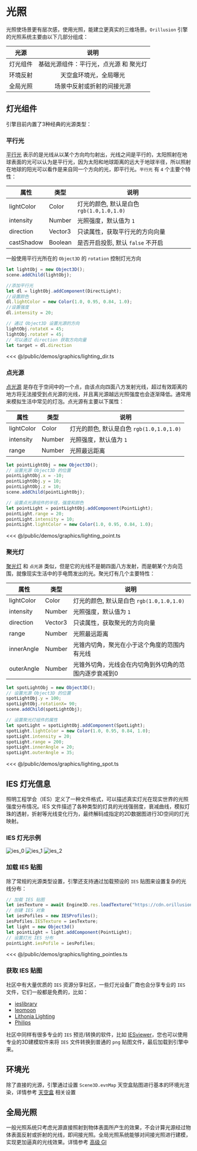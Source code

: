 # 光照

光照使场景更有层次感，使用光照，能建立更真实的三维场景。`Orillusion` 引擎的光照系统主要由以下几部分组成：

| 光源 | 说明 |
| :---: | :---: |
| 灯光组件 | 基础光源组件：平行光，点光源 和 聚光灯 |
| 环境反射 | 天空盒环境光，全局曝光 |
| 全局光照 | 场景中反射或折射的间接光源 |

## 灯光组件
引擎目前内置了3种经典的光源类型：

### 平行光

[平行光](/api/classes/DirectLight) 表示的是光线从以某个方向均匀射出，光线之间是平行的，太阳照射在地球表面的光可以认为是平行光，因为太阳和地球距离的远大于地球半径，所以照射在地球的阳光可以看作是来自同一个方向的光，即平行光。`平行光` 有 `4` 个主要个特性：

| 属性 | 类型 | 说明 |
| --- | --- | --- |
| lightColor | Color | 灯光的颜色, 默认是白色 `rgb(1.0,1.0,1.0)` |
| intensity | Number | 光照强度，默认值为 `1` |
| direction | Vector3 | 只读属性，获取平行光的方向向量 |
| castShadow | Boolean | 是否开启投影, 默认 `false` 不开启 |

一般使用平行光所在的 `Object3D` 的 `rotation` 控制灯光方向
```ts
let lightObj = new Object3D();
scene.addChild(lightObj);

//添加平行光
let dl = lightObj.addComponent(DirectLight);
//设置颜色
dl.lightColor = new Color(1.0, 0.95, 0.84, 1.0);
//设置强度
dl.intensity = 20;

// 通过 Object3D 设置光源的方向
lightObj.rotateX = 45;
lightObj.rotateY = 45;
// 可以通过 direction 获取方向向量
let target = dl.direction
```

<Demo :height="500" src="/demos/graphics/lighting_dir.ts"></Demo>
 
<<< @/public/demos/graphics/lighting_dir.ts

### 点光源

[点光源](/api/classes/PointLight) 是存在于空间中的一个点，由该点向四面八方发射光线，超过有效距离的地方将无法接受到点光源的光线，并且离光源越远光照强度也会逐渐降低。通常用来模拟生活中常见的灯泡。点光源有主要以下属性：

| 属性 | 类型 | 说明 |
| --- | --- | --- |
| lightColor | Color | 灯光的颜色, 默认是白色 `rgb(1.0,1.0,1.0)` |
| intensity | Number | 光照强度，默认值为 `1` |
| range | Number | 光照最远距离 |


```ts
let pointLightObj = new Object3D();
// 设置光源 Object3D 的位置
pointLightObj.x = -10;
pointLightObj.y = 10;
pointLightObj.z = 10;
scene.addChild(pointLightObj);

// 设置点光源组件的半径，强度和颜色
let pointLight = pointLightObj.addComponent(PointLight);
pointLight.range = 20;
pointLight.intensity = 10;
pointLight.lightColor = new Color(1.0, 0.95, 0.84, 1.0);
```

<Demo :height="500" src="/demos/graphics/lighting_point.ts"></Demo>
 
<<< @/public/demos/graphics/lighting_point.ts
    
### 聚光灯
    
[聚光灯](/api/classes/SpotLight) 和 `点光源` 类似，但是它的光线不是朝四面八方发射，而是朝某个方向范围，就像现实生活中的手电筒发出的光。聚光灯有几个主要特性：

| 属性 | 类型 | 说明 |
| --- | --- | --- |
| lightColor | Color | 灯光的颜色, 默认是白色 `rgb(1.0,1.0,1.0)` |
| intensity | Number | 光照强度，默认值为 `1` |
| direction | Vector3 | 只读属性，获取聚光的方向向量 |
| range | Number | 光照最远距离 |
| innerAngle | Number | 光锥内切角，聚光在小于这个角度的范围内有光线 |
| outerAngle | Number | 光锥外切角，光线会在内切角到外切角的范围内逐步衰减到0 |
    
```ts
let spotLightObj = new Object3D();
// 设置光源 Object3D 的位置
spotLightObj.y = 100;
spotLightObj.rotationX= 90;
scene.addChild(spotLightObj);

// 设置聚光灯组件的属性
let spotLight = spotLightObj.addComponent(SpotLight);
spotLight.lightColor = new Color(1.0, 0.95, 0.84, 1.0);
spotLight.intensity = 20;
spotLight.range = 200;
spotLight.innerAngle = 20;
spotLight.outerAngle = 35;
```

<Demo :height="500" src="/demos/graphics/lighting_spot.ts"></Demo>
 
<<< @/public/demos/graphics/lighting_spot.ts

## IES 灯光信息
照明工程学会（IES）定义了一种文件格式，可以描述真实灯光在现实世界的光照强度分布情况。IES 文件描述了各种类型的灯具的光线强弱度，衰减曲线，模拟灯珠的透射，折射等光线变化行为，最终解码成指定的2D数据图进行3D空间的灯光映射。

### IES 灯光示例
![ies_0](/images/ies/image2017-6-29_11-38-7584f.webp)
![ies_1](/images/ies/image2017-6-29_11-41-2a59d.webp)
![ies_2](/images/ies/image2017-6-30_19-21-325aef.webp)

### 加载 IES 贴图
除了常规的光源类型设置，引擎还支持通过加载预设的 `IES` 贴图来设置复杂的光线分布：
```ts
// 加载 IES 贴图
let iesTexture = await Engine3D.res.loadTexture("https://cdn.orillusion.com/ies/ies_2.png");
// 创建 IES 对象
let iesPofiles = new IESProfiles();
iesPofiles.IESTexture = iesTexture;
let light = new Object3d()
let pointLight = light.addComponent(PointLight);
// 设置灯光 IES 分布
pointLight.iesPofile = iesPofiles;
```

<Demo :height="500" src="/demos/graphics/lighting_pointIes.ts"></Demo>

<<< @/public/demos/graphics/lighting_pointIes.ts

### 获取 IES 贴图
社区中有大量优质的 `IES` 资源分享社区，一些灯光设备厂商也会分享专业的 `IES` 文件，它们一般都是免费的，比如：

- [ieslibrary](https://ieslibrary.com/en/home)
- [leomoon](https://leomoon.com/store/shaders/ies-lights-pack/)
- [Lithonia Lighting](https://lithonia.acuitybrands.com/resources/technical-downloads/photometricdownloads)
- [Philips](https://www.usa.lighting.philips.com/support/support/literature/photometric-data)

社区中同样有很多专业的 `IES` 预览/转换的软件，比如 [IESviewer](http://photometricviewer.com/)，您也可以使用专业的3D建模软件来将 `IES` 文件转换到普通的 `png` 贴图文件，最后加载到引擎中来。

##  环境光
除了直接的光源，引擎通过设置 `Scene3D.evnMap` 天空盒贴图进行基本的环境光渲染，详情参考 [天空盒](/guide/core/scene.html#天空盒) 相关设置

## 全局光照
一般光照系统只考虑光源直接照射到物体表面所产生的效果，不会计算光源经过物体表面反射或折射的光线，即间接光照。全局光照系统能够对间接光照进行建模，实现更加逼真的光线效果。详情参考 [高级 GI](/guide/advanced/gi)